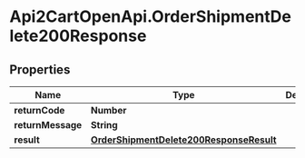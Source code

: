 # Api2CartOpenApi.OrderShipmentDelete200Response

## Properties

Name | Type | Description | Notes
------------ | ------------- | ------------- | -------------
**returnCode** | **Number** |  | [optional] 
**returnMessage** | **String** |  | [optional] 
**result** | [**OrderShipmentDelete200ResponseResult**](OrderShipmentDelete200ResponseResult.md) |  | [optional] 


